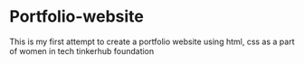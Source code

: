 # Portfolio-website
This is my first attempt to create a portfolio website using html, css as a part of women in tech tinkerhub foundation
